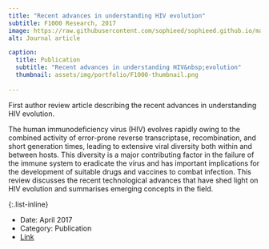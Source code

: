 ```yaml
---
title: "Recent advances in understanding HIV evolution"
subtitle: F1000 Research, 2017
image: https://raw.githubusercontent.com/sophieed/sophieed.github.io/master/assets/img/portfolio/F1000.png
alt: Journal article

caption:
  title: Publication
  subtitle: "Recent advances in understanding HIV&nbsp;evolution"
  thumbnail: assets/img/portfolio/F1000-thumbnail.png
  
---
```

First author review article describing the recent advances in understanding HIV evolution.<br>

The human immunodeficiency virus (HIV) evolves rapidly owing to the
combined activity of error-prone reverse transcriptase, recombination, and
short generation times, leading to extensive viral diversity both within and
between hosts. This diversity is a major contributing factor in the failure of
the immune system to eradicate the virus and has important implications for
the development of suitable drugs and vaccines to combat infection. This
review discusses the recent technological advances that have shed light
on HIV evolution and summarises emerging concepts in the field.

{:.list-inline}
- Date: April 2017
- Category: Publication
- <a href="https://pubmed.ncbi.nlm.nih.gov/28529718/" target="_blank">Link</a>



